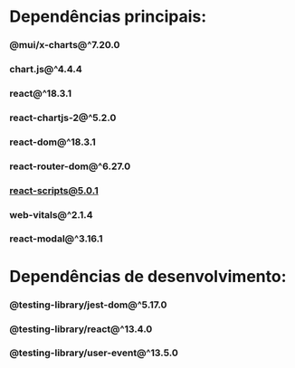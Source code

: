 
# Dependências principais:
### @mui/x-charts@^7.20.0
### chart.js@^4.4.4
### react@^18.3.1
### react-chartjs-2@^5.2.0
### react-dom@^18.3.1
### react-router-dom@^6.27.0
### react-scripts@5.0.1
### web-vitals@^2.1.4
### react-modal@^3.16.1
# Dependências de desenvolvimento:
### @testing-library/jest-dom@^5.17.0
### @testing-library/react@^13.4.0
### @testing-library/user-event@^13.5.0